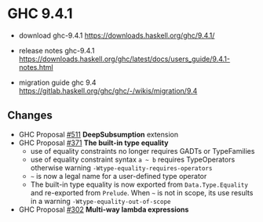 # GHC 9.4.1

* download ghc-9.4.1
https://downloads.haskell.org/ghc/9.4.1/

* release notes ghc-9.4.1
https://downloads.haskell.org/ghc/latest/docs/users_guide/9.4.1-notes.html

* migration guide ghc 9.4
https://gitlab.haskell.org/ghc/ghc/-/wikis/migration/9.4


## Changes

- GHC Proposal [#511][#511] **DeepSubsumption** extension
- GHC Proposal [#371][#371] **The built-in type equality**
  - use of equality constraints no longer requires GADTs or TypeFamilies
  - use of equality constraint syntax `a ~ b` requires TypeOperators
    otherwise warning `-Wtype-equality-requires-operators`
  - `~` is now a legal name for a user-defined type operator
  - The built-in type equality is now exported from `Data.Type.Equality` and re-exported from `Prelude`. When `~` is not in scope, its use results in a warning `-Wtype-equality-out-of-scope`
- GHC Proposal [#302][#302] **Multi-way lambda expressions**



[#302]: https://github.com/ghc-proposals/ghc-proposals/blob/master/proposals/0302-cases.rst
[#371]: https://github.com/ghc-proposals/ghc-proposals/blob/master/proposals/0371-non-magical-eq.md
[#511]: https://github.com/ghc-proposals/ghc-proposals/blob/master/proposals/0511-deep-subsumption.rst
